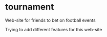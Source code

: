 # tournament
Web-site for friends to bet on football events

Trying to add different features for this web-site
